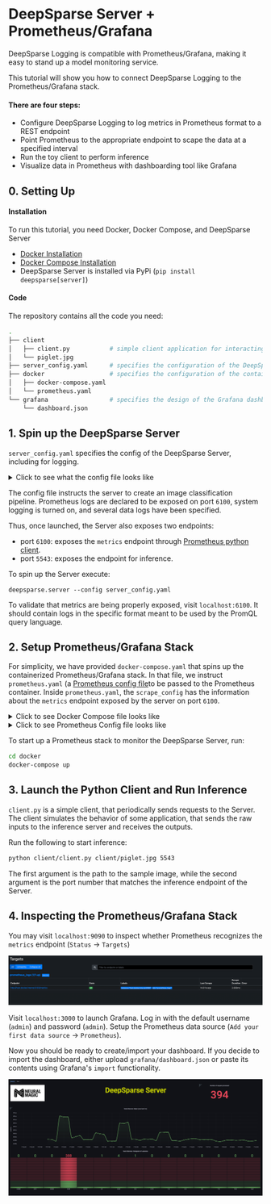 # DeepSparse Server + Prometheus/Grafana

DeepSparse Logging is compatible with Prometheus/Grafana, making it easy to stand up a model monitoring service.

This tutorial will show you how to connect DeepSparse Logging to the Prometheus/Grafana stack.

#### There are four steps:
- Configure DeepSparse Logging to log metrics in Prometheus format to a REST endpoint
- Point Prometheus to the appropriate endpoint to scape the data at a specified interval
- Run the toy client to perform inference
- Visualize data in Prometheus with dashboarding tool like Grafana

## 0. Setting Up
#### Installation

To run this tutorial, you need Docker, Docker Compose, and DeepSparse Server
- [Docker Installation](https://docs.docker.com/engine/install/)
- [Docker Compose Installation](https://docs.docker.com/compose/install/)
- DeepSparse Server is installed via PyPi (`pip install deepsparse[server]`)

#### Code
The repository contains all the code you need:

```bash
.
├── client 
│   ├── client.py           # simple client application for interacting with Server
│   └── piglet.jpg 
├── server_config.yaml      # specifies the configuration of the DeepSparse server
├── docker                  # specifies the configuration of the containerized Prometheus/Grafana stack
│   ├── docker-compose.yaml
│   └── prometheus.yaml
└── grafana                 # specifies the design of the Grafana dashboard
    └── dashboard.json
```
## 1. Spin up the DeepSparse Server

`server_config.yaml` specifies the config of the DeepSparse Server, including for logging. 

<details>
    <summary>Click to see what the config file looks like</summary>

```yaml
# server_config.yaml

num_cores: 2
num_workers: 2

loggers:                        # << relevant to logging
  prometheus:           
    port: 6100
    
system_logging: on              # << relevant to logging

endpoints:
  - task: image_classification
    batch_size: 1
    model: zoo:cv/classification/resnet_v1-50/pytorch/sparseml/imagenet/pruned95_quant-none
    name: image_classification_pipeline
    data_logging:               # << relevant to logging
        pipeline_inputs:
        ...
```
</details>

The config file instructs the server to create an image classification pipeline. Prometheus logs are declared to be exposed on port `6100`, system logging is turned on, and several data logs have been specified.

Thus, once launched, the Server also exposes two endpoints:
- port `6100`: exposes the `metrics` endpoint through [Prometheus python client](https://github.com/prometheus/client_python).
- port `5543`: exposes the endpoint for inference.

To spin up the Server execute:
```
deepsparse.server --config server_config.yaml
```

To validate that metrics are being properly exposed, visit `localhost:6100`. It should contain logs in the specific format meant to be used by the PromQL query language.

## 2. Setup Prometheus/Grafana Stack

For simplicity, we have provided `docker-compose.yaml` that spins up the containerized Prometheus/Grafana stack. In that file, we instruct `prometheus.yaml` (a [Prometheus config file](https://prometheus.io/docs/prometheus/latest/configuration/configuration/)to be passed to the Prometheus container. Inside `prometheus.yaml`, the `scrape_config` has the information about the `metrics` endpoint exposed by the server on port `6100`.

<details>
    <summary>Click to see Docker Compose file looks like</summary>

```yaml    
# docker-compose.yaml
    
version: "3"

services:
  prometheus:
    image: prom/prometheus
    extra_hosts:
      - "host.docker.internal:host-gateway"     # allow a direct connection from container to the local machine
    ports:
      - "9090:9090" # the default port used by Prometheus
    volumes:
      - ${PWD}/prometheus.yaml:/etc/prometheus/prometheus.yml # mount Prometheus config file

  grafana:
    image: grafana/grafana:latest
    depends_on:
      - prometheus
    ports:
      - "3000:3000" # the default port used by Grafana

```
</details>

<details>
    <summary>Click to see Prometheus Config file looks like</summary>
    
```yaml
# prometheus.yaml
    
global:
  scrape_interval: 15s                      # how often to scrape from endpoint
  evaluation_interval: 30s                  # time between each evaluation of Prometheus' alerting rules

scrape_configs:
  - job_name: prometheus_logs               # your project name
    static_configs:
      - targets:
          - 'host.docker.internal:6100'     # should match the port exposed by the PrometheusLogger in the DeepSparse Server config file 
```
</details>

To start up a Prometheus stack to monitor the DeepSparse Server, run:

```bash
cd docker
docker-compose up
```

## 3. Launch the Python Client and Run Inference

`client.py` is a simple client, that periodically sends requests to the Server. The client simulates the behavior of some application, 
that sends the raw inputs to the inference server and receives the outputs. 

Run the following to start inference:

```bash
python client/client.py client/piglet.jpg 5543
```
The first argument is the path to the sample image, while the second argument is the port number that matches the inference endpoint of the Server.

## 4. Inspecting the Prometheus/Grafana Stack

You may visit `localhost:9090` to inspect whether Prometheus recognizes the `metrics` endpoint (`Status` -> `Targets`)

![img.png](images/img_1.png)

Visit `localhost:3000` to launch Grafana. Log in with the default username (`admin`) and password (`admin`). 
Setup the Prometheus data source (`Add your first data source` -> `Prometheus`). 

Now you should be ready to create/import your dashboard. If you decide to import the dashboard, either upload `grafana/dashboard.json` or 
paste its contents using Grafana's `import` functionality.

![img.png](images/img_2.png)
